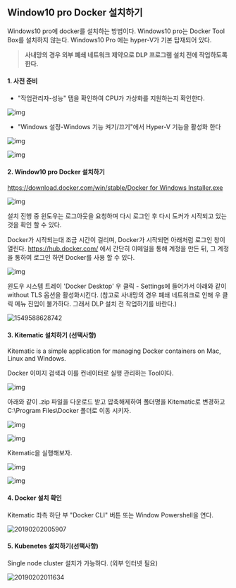 ## Window10 pro Docker 설치하기



Windows10 pro에 docker를 설치하는 방법이다. Windows10 pro는 Docker Tool Box를 설치하지 않는다. Windows10 Pro 에는 hyper-V가 기본 탑재되어 있다.



> **사내망의 경우 외부 폐쇄 네트워크 제약으로 DLP 프로그램 설치 전에 작업하도록 한다.**



#### 1. 사전 준비

- "작업관리자-성능" 탭을 확인하여 CPU가 가상화를 지원하는지 확인한다.

![img](assets/20180428-windows10pro-install-docker_1.png)



- "Windows 설정-Windows 기능 켜기/끄기"에서 Hyper-V 기능을 활성화 한다

![img](assets/20180428-windows10pro-install-docker_2.png)

![img](assets/20180428-windows10pro-install-docker_3.png)



#### 2. Window10 pro Docker 설치하기

[https://download.docker.com/win/stable/Docker for Windows Installer.exe](https://download.docker.com/win/stable/Docker%20for%20Windows%20Installer.exe)

![img](assets/20180428-windows10pro-install-docker_5.png)



설치 진행 중 윈도우는 로그아웃을 요청하며 다시 로그인 후 다시 도커가 시작되고 있는것을 확인 할 수 있다.

Docker가 시작되는대 조금 시간이 걸리며, Docker가 시작되면 아래처럼 로그인 창이 열린다. 
<https://hub.docker.com/> 에서 간단히 이메일을 통해 계정을 만든 뒤, 그 계정을 통하여 로그인 하면 Docker를 사용 할 수 있다.

![img](assets/20180428-windows10pro-install-docker_8.png)



윈도우 시스템 트레이 'Docker Desktop' 우 클릭 - Settings에 들어가서 아래와 같이 without TLS 옵션을 활성화시킨다. (참고로 사내망의 경우 폐쇄 네트워크로 인해 우 클릭 메뉴 진입이 불가하다. 그래서 DLP 설치 전 작업하기를 바란다.)

![1549588628742](assets/1549588628742.png)

#### 3. Kitematic 설치하기 (선택사항)

Kitematic is a simple application for managing Docker containers on Mac, Linux and Windows.

Docker 이미지 검색과 이를 컨네이터로 실행 관리하는 Tool이다.

![img](assets/20180428-windows10pro-install-docker_10.png)



아래와 같이 .zip 파일을 다운로드 받고 압축해제하여 폴더명을 Kitematic로 변경하고 C:\Program Files\Docker 폴더로 이동 시키자.

![img](assets/20180428-windows10pro-install-docker_12.png)

![img](assets/20180428-windows10pro-install-docker_13.png)



Kitematic을 실행해보자.

![img](assets/20180428-windows10pro-install-docker_14.png)

![img](assets/20180428-windows10pro-install-docker_15.png)



#### 4. Docker 설치 확인

Kitematic 좌측 하단 부 "Docker CLI" 버튼 또는 Window Powershell을 연다.

![20190202005907](assets/20190202005907-1549037651320.jpg)



#### 5. Kubenetes 설치하기(선택사항)

Single node cluster 설치가 가능하다. (외부 인터넷 필요)

![20190202011634](assets/20190202011634.jpg)







